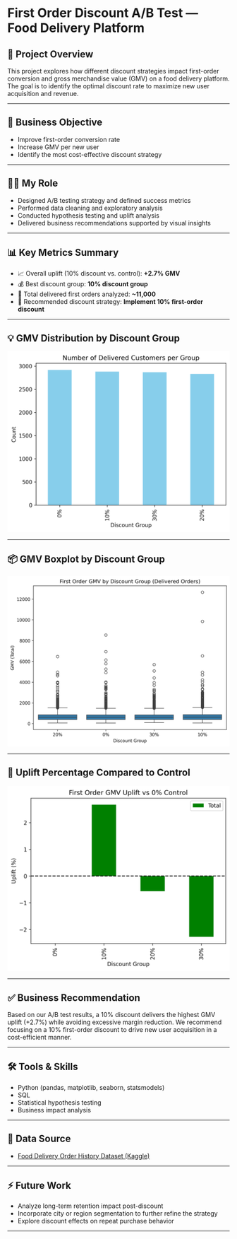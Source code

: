 # First Order Discount A/B Test — Food Delivery Platform

## 🚀 Project Overview
This project explores how different discount strategies impact first-order conversion and gross merchandise value (GMV) on a food delivery platform. The goal is to identify the optimal discount rate to maximize new user acquisition and revenue.

---

## 🎯 Business Objective
- Improve first-order conversion rate
- Increase GMV per new user
- Identify the most cost-effective discount strategy

---

## 🧑‍💻 My Role
- Designed A/B testing strategy and defined success metrics
- Performed data cleaning and exploratory analysis
- Conducted hypothesis testing and uplift analysis
- Delivered business recommendations supported by visual insights

---

## 📊 Key Metrics Summary
- 📈 Overall uplift (10% discount vs. control): **+2.7% GMV**
- 💰 Best discount group: **10% discount group**
- 🛒 Total delivered first orders analyzed: **~11,000**
- 🎯 Recommended discount strategy: **Implement 10% first-order discount**

---

## 💡 GMV Distribution by Discount Group
![gmv_bar](plots/gmv_bar.png)

---

## 📦 GMV Boxplot by Discount Group
![gmv_box](plots/gmv_box.png)

---

## 🚀 Uplift Percentage Compared to Control
![uplift](plots/uplift.png)

---

## ✅ Business Recommendation
Based on our A/B test results, a 10% discount delivers the highest GMV uplift (+2.7%) while avoiding excessive margin reduction. We recommend focusing on a 10% first-order discount to drive new user acquisition in a cost-efficient manner.

---

## 🛠 Tools & Skills
- Python (pandas, matplotlib, seaborn, statsmodels)
- SQL
- Statistical hypothesis testing
- Business impact analysis

---

## 📎 Data Source
- [Food Delivery Order History Dataset (Kaggle)](https://www.kaggle.com/datasets/sujalsuthar/food-delivery-order-history-data)

---

## ⚡ Future Work
- Analyze long-term retention impact post-discount
- Incorporate city or region segmentation to further refine the strategy
- Explore discount effects on repeat purchase behavior

---

